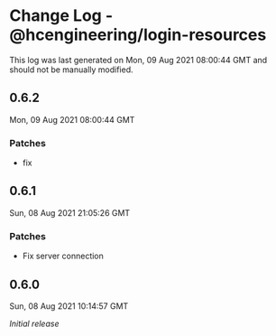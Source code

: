 # Change Log - @hcengineering/login-resources

This log was last generated on Mon, 09 Aug 2021 08:00:44 GMT and should not be manually modified.

## 0.6.2
Mon, 09 Aug 2021 08:00:44 GMT

### Patches

- fix

## 0.6.1
Sun, 08 Aug 2021 21:05:26 GMT

### Patches

- Fix server connection

## 0.6.0
Sun, 08 Aug 2021 10:14:57 GMT

_Initial release_

